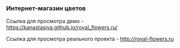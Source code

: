 ### Интернет-магазин цветов

Ссылка для просмотра демо - https://kanastasiya.github.io/royal_flowers.ru/

Ссылка для просмотра реального проекта - http://royal-flowers.ru

